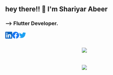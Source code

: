  

## hey there!! :wave: I'm Shariyar Abeer 

### --> Flutter Developer.

	


<!-- ### hey there :wave: <img src="https://media.giphy.com/media/hvRJCLFzcasrR4ia7z/giphy.gif" width="25px"> -->


<a href="https://www.linkedin.com/in/mdarifshariyar/">
  <img align="left" alt="Arif's LinkedIN" width="22px" target="_blank" src="./assets/linkedin.svg" />
</a>

<a href="https://www.facebook.com/ShariyarAbeer/">
  <img align="left" alt="Arif's facebook" width="22px" target="_blank" src="./assets/facebook.svg" />
</a>
<a href="https://twitter.com/ShariyarAbeer">
  <img align="left" alt="Shariyar Abeer | Twitter" width="22px" target="_blank" src="./assets/twitter.svg" />
</a>
<br>
<br>
<br>
<!--###  Contribution Stats -->
<div align="center" desplay="flex">
<a href="https://github.com/ShariyarAbeer">
 <img algin="center" src="https://github-readme-stats.vercel.app/api?username=ShariyarAbeer&show_icons=true&&theme=react&count_private=true&include_all_commits=true&hide_border=true&hide=issues,prs,contribs"/>
</a>
<br>
<br>
<br>
<!-- ###  Language Stats -->
<a href="https://github.com/ShariyarAbeer">
 
<img align="center" src="https://github-readme-stats.vercel.app/api/top-langs/?username=ShariyarAbeer&theme=react&layout=compact&hide_border=true&langs_count=10&hide=html,css" />
</a>
	</div>



<!--
**ShariyarAbeer/ShariyarAbeer** is a ✨ _special_ ✨ repository because its `README.md` (this file) appears on your GitHub profile.

- ### Hi there 👋



Here are some ideas to get you started:

- 🔭 I’m currently working on ...
- 🌱 I’m currently learning ...
- 👯 I’m looking to collaborate on ...
- 🤔 I’m looking for help with ...
- 💬 Ask me about ...
- 📫 How to reach me: ...
- 😄 Pronouns: ...
- ⚡ Fun fact: ...
-->
